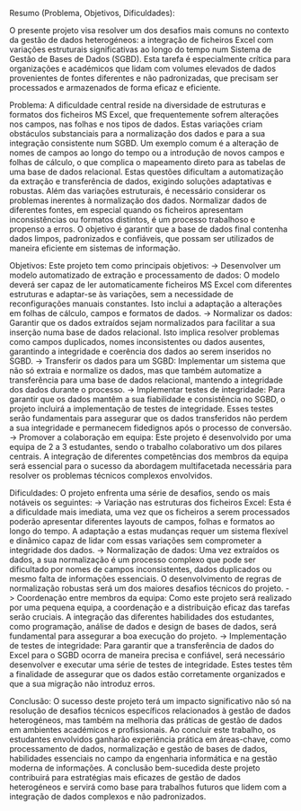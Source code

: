 Resumo (Problema, Objetivos, Dificuldades):

O presente projeto visa resolver um dos desafios mais comuns no contexto da gestão de dados heterogéneos: a integração de ficheiros Excel com variações estruturais significativas ao longo do tempo num Sistema de Gestão de Bases de Dados (SGBD). Esta tarefa é especialmente crítica para organizações e académicos que lidam com volumes elevados de dados provenientes de fontes diferentes e não padronizadas, que precisam ser processados e armazenados de forma eficaz e eficiente.

Problema:
A dificuldade central reside na diversidade de estruturas e formatos dos ficheiros MS Excel, que frequentemente sofrem alterações nos campos, nas folhas e nos tipos de dados. Estas variações criam obstáculos substanciais para a normalização dos dados e para a sua integração consistente num SGBD. Um exemplo comum é a alteração de nomes de campos ao longo do tempo ou a introdução de novos campos e folhas de cálculo, o que complica o mapeamento direto para as tabelas de uma base de dados relacional. Estas questões dificultam a automatização da extração e transferência de dados, exigindo soluções adaptativas e robustas.
Além das variações estruturais, é necessário considerar os problemas inerentes à normalização dos dados. Normalizar dados de diferentes fontes, em especial quando os ficheiros apresentam inconsistências ou formatos distintos, é um processo trabalhoso e propenso a erros. O objetivo é garantir que a base de dados final contenha dados limpos, padronizados e confiáveis, que possam ser utilizados de maneira eficiente em sistemas de informação.

Objetivos:
Este projeto tem como principais objetivos:
-> Desenvolver um modelo automatizado de extração e processamento de dados: O modelo deverá ser capaz de ler automaticamente ficheiros MS Excel com diferentes estruturas e adaptar-se às variações, sem a necessidade de reconfigurações manuais constantes. Isto inclui a adaptação a alterações em folhas de cálculo, campos e formatos de dados.
-> Normalizar os dados: Garantir que os dados extraídos sejam normalizados para facilitar a sua inserção numa base de dados relacional. Isto implica resolver problemas como campos duplicados, nomes inconsistentes ou dados ausentes, garantindo a integridade e coerência dos dados ao serem inseridos no SGBD.
-> Transferir os dados para um SGBD: Implementar um sistema que não só extraia e normalize os dados, mas que também automatize a transferência para uma base de dados relacional, mantendo a integridade dos dados durante o processo.
-> Implementar testes de integridade: Para garantir que os dados mantêm a sua fiabilidade e consistência no SGBD, o projeto incluirá a implementação de testes de integridade. Esses testes serão fundamentais para assegurar que os dados transferidos não perdem a sua integridade e permanecem fidedignos após o processo de conversão.
-> Promover a colaboração em equipa: Este projeto é desenvolvido por uma equipa de 2 a 3 estudantes, sendo o trabalho colaborativo um dos pilares centrais. A integração de diferentes competências dos membros da equipa será essencial para o sucesso da abordagem multifacetada necessária para resolver os problemas técnicos complexos envolvidos.

Dificuldades:
O projeto enfrenta uma série de desafios, sendo os mais notáveis os seguintes:
-> Variação nas estruturas dos ficheiros Excel: Esta é a dificuldade mais imediata, uma vez que os ficheiros a serem processados poderão apresentar diferentes layouts de campos, folhas e formatos ao longo do tempo. A adaptação a estas mudanças requer um sistema flexível e dinâmico capaz de lidar com essas variações sem comprometer a integridade dos dados.
-> Normalização de dados: Uma vez extraídos os dados, a sua normalização é um processo complexo que pode ser dificultado por nomes de campos inconsistentes, dados duplicados ou mesmo falta de informações essenciais. O desenvolvimento de regras de normalização robustas será um dos maiores desafios técnicos do projeto.
-> Coordenação entre membros da equipa: Como este projeto será realizado por uma pequena equipa, a coordenação e a distribuição eficaz das tarefas serão cruciais. A integração das diferentes habilidades dos estudantes, como programação, análise de dados e design de bases de dados, será fundamental para assegurar a boa execução do projeto.
-> Implementação de testes de integridade: Para garantir que a transferência de dados do Excel para o SGBD ocorra de maneira precisa e confiável, será necessário desenvolver e executar uma série de testes de integridade. Estes testes têm a finalidade de assegurar que os dados estão corretamente organizados e que a sua migração não introduz erros.

Conclusão:
O sucesso deste projeto terá um impacto significativo não só na resolução de desafios técnicos específicos relacionados à gestão de dados heterogéneos, mas também na melhoria das práticas de gestão de dados em ambientes académicos e profissionais. Ao concluir este trabalho, os estudantes envolvidos ganharão experiência prática em áreas-chave, como processamento de dados, normalização e gestão de bases de dados, habilidades essenciais no campo da engenharia informática e na gestão moderna de informações.
A conclusão bem-sucedida deste projeto contribuirá para estratégias mais eficazes de gestão de dados heterogéneos e servirá como base para trabalhos futuros que lidem com a integração de dados complexos e não padronizados.
